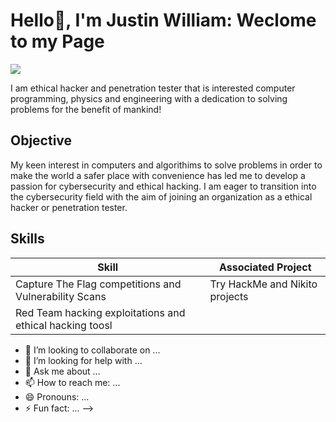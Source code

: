 # Hello👋, I'm Justin William: Weclome to my Page
<a href="https://www.linkedin.com/in/justin-william-540456377/"><img src="https://img.shields.io/badge/LinkedIn-0072b1?&style=for-the-badge&logo=linkedin&logoColor=white" /></a>

I am ethical hacker and penetration tester that is interested computer programming, physics and engineering with a dedication to solving problems for the benefit of mankind!

## Objective
My keen interest in computers and algorithims to solve problems in order to make the world a safer place with convenience has led me to develop a passion for cybersecurity and ethical hacking. I am eager to transition into the cybersecurity field with the aim of joining an organization as a ethical hacker or penetration tester. 

## Skills
| Skill                                                | Associated Project                    |
|------------------------------------------------------|---------------------------------------|
| Capture The Flag competitions and Vulnerability Scans| Try HackMe and Nikito projects
| Red Team hacking exploitations and ethical hacking toosl
- 👯 I’m looking to collaborate on ...
- 🤔 I’m looking for help with ...
- 💬 Ask me about ...
- 📫 How to reach me: ...
- 😄 Pronouns: ...
- ⚡ Fun fact: ...
-->
